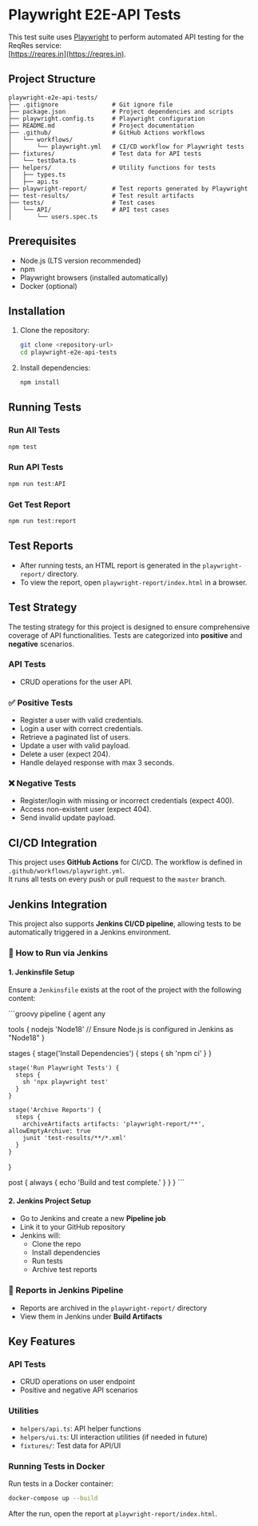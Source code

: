 # Playwright E2E-API Tests

This test suite uses [Playwright](https://playwright.dev/) to perform automated API testing for the ReqRes service:  
[https://reqres.in](https://reqres.in).

## Project Structure

```
playwright-e2e-api-tests/
├── .gitignore               # Git ignore file
├── package.json             # Project dependencies and scripts
├── playwright.config.ts     # Playwright configuration
├── README.md                # Project documentation
├── .github/                 # GitHub Actions workflows
│   └── workflows/
│       └── playwright.yml   # CI/CD workflow for Playwright tests
├── fixtures/                # Test data for API tests
│   └── testData.ts
├── helpers/                 # Utility functions for tests
│   ├── types.ts
│   ├── api.ts
├── playwright-report/       # Test reports generated by Playwright
├── test-results/            # Test result artifacts
├── tests/                   # Test cases
│   └── API/                 # API test cases
│       └── users.spec.ts
```

## Prerequisites

- Node.js (LTS version recommended)
- npm
- Playwright browsers (installed automatically)
- Docker (optional)

## Installation

1. Clone the repository:
   ```bash
   git clone <repository-url>
   cd playwright-e2e-api-tests
   ```

2. Install dependencies:
   ```bash
   npm install
   ```

## Running Tests

### Run All Tests
```bash
npm test
```

### Run API Tests
```bash
npm run test:API
```

### Get Test Report
```bash
npm run test:report
```

## Test Reports

- After running tests, an HTML report is generated in the `playwright-report/` directory.
- To view the report, open `playwright-report/index.html` in a browser.

## Test Strategy

The testing strategy for this project is designed to ensure comprehensive coverage of API functionalities. Tests are categorized into **positive** and **negative** scenarios.

### API Tests

- CRUD operations for the user API.

### ✅ Positive Tests

- Register a user with valid credentials.
- Login a user with correct credentials.
- Retrieve a paginated list of users.
- Update a user with valid payload.
- Delete a user (expect 204).
- Handle delayed response with max 3 seconds.

### ❌ Negative Tests

- Register/login with missing or incorrect credentials (expect 400).
- Access non-existent user (expect 404).
- Send invalid update payload.

## CI/CD Integration

This project uses **GitHub Actions** for CI/CD. The workflow is defined in `.github/workflows/playwright.yml`.  
It runs all tests on every push or pull request to the `master` branch.

## Jenkins Integration

This project also supports **Jenkins CI/CD pipeline**, allowing tests to be automatically triggered in a Jenkins environment.

### 🔧 How to Run via Jenkins

#### 1. Jenkinsfile Setup

Ensure a `Jenkinsfile` exists at the root of the project with the following content:

\`\`\`groovy
pipeline {
  agent any

  tools {
    nodejs 'Node18' // Ensure Node.js is configured in Jenkins as "Node18"
  }

  stages {
    stage('Install Dependencies') {
      steps {
        sh 'npm ci'
      }
    }

    stage('Run Playwright Tests') {
      steps {
        sh 'npx playwright test'
      }
    }

    stage('Archive Reports') {
      steps {
        archiveArtifacts artifacts: 'playwright-report/**', allowEmptyArchive: true
        junit 'test-results/**/*.xml'
      }
    }
  }

  post {
    always {
      echo 'Build and test complete.'
    }
  }
}
\`\`\`

#### 2. Jenkins Project Setup

- Go to Jenkins and create a new **Pipeline job**
- Link it to your GitHub repository
- Jenkins will:
  - Clone the repo
  - Install dependencies
  - Run tests
  - Archive test reports

### 📁 Reports in Jenkins Pipeline

- Reports are archived in the `playwright-report/` directory
- View them in Jenkins under **Build Artifacts**

## Key Features

### API Tests

- CRUD operations on user endpoint
- Positive and negative API scenarios

### Utilities

- `helpers/api.ts`: API helper functions
- `helpers/ui.ts`: UI interaction utilities (if needed in future)
- `fixtures/`: Test data for API/UI

### Running Tests in Docker

Run tests in a Docker container:

```bash
docker-compose up --build
```

After the run, open the report at `playwright-report/index.html`.
